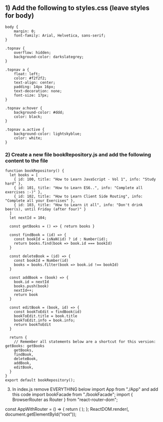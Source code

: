 ## 1) Add the following to styles.css (leave styles for body)
```
body {
    margin: 0;
    font-family: Arial, Helvetica, sans-serif;
}

.topnav {
    overflow: hidden;
    background-color: darkslategrey;
}

.topnav a {
    float: left;
    color: #f2f2f2;
    text-align: center;
    padding: 14px 16px;
    text-decoration: none;
    font-size: 17px;
}

.topnav a:hover {
    background-color: #ddd;
    color: black;
}

.topnav a.active {
    background-color: lightskyblue;
    color: white;
}
```
### 2) Create a new file bookRepository.js and add the following content to the file
```
function bookRepository() {
  let books = [
    { id: 100, title: "How to Learn JavaScript - Vol 1", info: "Study hard" },
    { id: 101, title: "How to Learn ES6..", info: "Complete all exercises :-)" },
    { id: 102, title: "How to Learn Client Side Routing", info: "Complete all your Exercises" },
    { id: 103, title: "How to Learn it all", info: "Don't drink beer(s), until Friday (after four)" }
  ]
  let nextId = 104;

  const getBooks = () => { return books }

  const findBook = (id) => {
    const bookId = isNaN(id) ? id : Number(id);
    return books.find(book => book.id === bookId)
  }

  const deleteBook = (id) => {
    const bookId = Number(id)
    books = books.filter(book => book.id !== bookId)
  }

  const addBook = (book) => {
    book.id = nextId
    books.push(book)
    nextId++;
    return book
  }

  const editBook = (book, id) => {
    const bookToEdit = findBook(id)
    bookToEdit.title = book.title
    bookToEdit.info = book.info;
    return bookToEdit
  }

  return {
    // Remember all statements below are a shortcut for this version: getBooks: getBooks
    getBooks,
    findBook,
    deleteBook,
    addBook,
    editBook,
  }
}
export default bookRepository();
```


3) In index.js remove EVERYTHING below import App from "./App" and add this code
import bookFacade from "./bookFacade";
import { BrowserRouter as Router } from "react-router-dom";

const AppWithRouter = () => {
  return (
    <Router>
      <App bookFacade={bookFacade} />
    </Router>
  );
};
ReactDOM.render(<AppWithRouter />, document.getElementById("root"));
